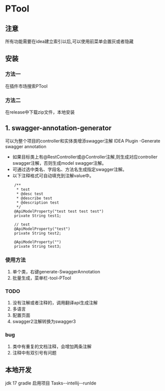 # PTool
## 注意
所有功能需要在idea建立索引以后,可以使用前菜单会置灰或者隐藏

## 安装
### 方法一
在插件市场搜索PTool
### 方法二
在release中下载zip文件，本地安装

## 1. swagger-annotation-generator
可以为整个项目的controller和实体类增添swagger注解
IDEA Plugin -Generate swagger annotation

* 如果目标类上有@RestController或@Controller注解,则生成对应controller swagger注解，否则生成model swagger注解。
* 可通过选中类名、字段名、方法名生成指定swagger注解。
* 以下注释格式可自动填充到注解value中。
```
    /**
     * test
     * @desc test
     * @describe test
     * @description test
     */
    @ApiModelProperty("test test test test")
    private String test1;

    // test
    @ApiModelProperty("test")
    private String test2;

    @ApiModelProperty("")
    private String test3;
```
### 使用方法
1. 单个类，右键generate-SwaggerAnnotation
2. 批量生成，菜单栏-tool-PTool


### TODO
1. 没有注解或者注释的，调用翻译api生成注解
2. 多语言
3. 配置页面
4. swagger2注解转换为swagger3

### bug
1. 类中有重复的文档注释，会增加两条注解
2. 注释中有双引号有问题

## 本地开发
jdk 17
gradle
启用项目
Tasks--intellij--runIde